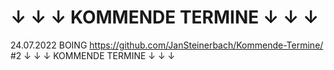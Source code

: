 # ↓ ↓ ↓ KOMMENDE TERMINE ↓ ↓ ↓
24.07.2022 BOING https://github.com/JanSteinerbach/Kommende-Termine/
#2 ↓ ↓ ↓ KOMMENDE TERMINE ↓ ↓ ↓
